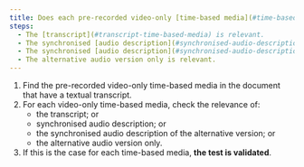 ```yaml
---
title: Does each pre-recorded video-only [time-based media](#time-based-media-audio-video-and-synchronised) meet one of these conditions (excluding special cases)?
steps:
  - The [transcript](#transcript-time-based-media) is relevant.
  - The synchronised [audio description](#synchronised-audio-description-time-based-media) is relevant.
  - The synchronised [audio description](#synchronised-audio-description-time-based-media) of the alternative version is relevant.
  - The alternative audio version only is relevant.
---
```


1. Find the pre-recorded video-only time-based media in the document that have a textual transcript.
2. For each video-only time-based media, check the relevance of:
   - the transcript; or
   - synchronised audio description; or
   - the synchronised audio description of the alternative version; or
   - the alternative audio version only.
3. If this is the case for each time-based media, **the test is validated**.
